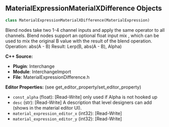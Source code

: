 ## MaterialExpressionMaterialXDifference Objects

```python
class MaterialExpressionMaterialXDifference(MaterialExpression)
```

Blend nodes take two 1-4 channel inputs and apply the same operator to all channels.
Blend nodes support an optional float input mix , which can be used
to mix the original B value with the result of the blend operation.
Operation: abs(A - B)
Result: Lerp(B, abs(A - B), Alpha)

**C++ Source:**

- **Plugin**: Interchange
- **Module**: InterchangeImport
- **File**: MaterialExpressionDifference.h

**Editor Properties:** (see get_editor_property/set_editor_property)

- ``const_alpha`` (float):  [Read-Write] only used if Alpha is not hooked up
- ``desc`` (str):  [Read-Write] A description that level designers can add (shows in the material editor UI).
- ``material_expression_editor_x`` (int32):  [Read-Write]
- ``material_expression_editor_y`` (int32):  [Read-Write]

<a id="unreal.MaterialExpressionDifference"></a>